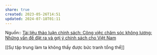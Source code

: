 ```yaml
---
share: true
created: 2023-05-26T14:51
updated: 2024-07-18T01:11
---
```

Nguồn:: [Tài liệu thảo luận chính sách: Công việc chăm sóc không lương: Những vấn đề đặt ra và gợi ý chính sách cho Việt Nam](https://vietnam.un.org/sites/default/files/2019-08/Unpaid_Care_and_Domestic_Work_-_Tieng_Viet.pdf)

[[Sự tập trung làm ta không thấy được bức tranh tổng thể]] 